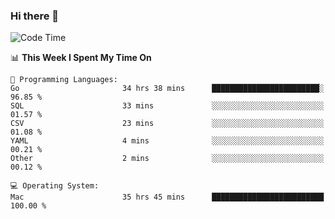 ### Hi there 👋

<!--
**CrazyCollin/crazycollin** is a ✨ _special_ ✨ repository because its `README.md` (this file) appears on your GitHub profile.

Here are some ideas to get you started:

- 🔭 I’m currently working on ...
- 🌱 I’m currently learning ...
- 👯 I’m looking to collaborate on ...
- 🤔 I’m looking for help with ...
- 💬 Ask me about ...
- 📫 How to reach me: ...
- 😄 Pronouns: ...
- ⚡ Fun fact: ...
-->

<!--START_SECTION:waka-->
![Code Time](http://img.shields.io/badge/Code%20Time-2%2C788%20hrs%2057%20mins-blue)

📊 **This Week I Spent My Time On** 

```text
💬 Programming Languages: 
Go                       34 hrs 38 mins      ████████████████████████░   96.85 % 
SQL                      33 mins             ░░░░░░░░░░░░░░░░░░░░░░░░░   01.57 % 
CSV                      23 mins             ░░░░░░░░░░░░░░░░░░░░░░░░░   01.08 % 
YAML                     4 mins              ░░░░░░░░░░░░░░░░░░░░░░░░░   00.21 % 
Other                    2 mins              ░░░░░░░░░░░░░░░░░░░░░░░░░   00.12 % 

💻 Operating System: 
Mac                      35 hrs 45 mins      █████████████████████████   100.00 % 
```


<!--END_SECTION:waka-->
